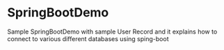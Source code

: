 # SpringBootDemo
Sample SpringBootDemo with sample User Record and it explains how to connect to various different databases using sping-boot
